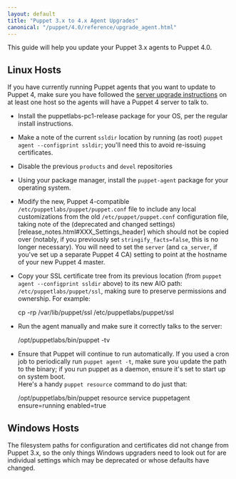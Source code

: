 ```yaml
---
layout: default
title: "Puppet 3.x to 4.x Agent Upgrades"
canonical: "/puppet/4.0/reference/upgrade_agent.html"
---
```


This guide will help you update your Puppet 3.x agents to Puppet 4.0.

## Linux Hosts

If you have currently running Puppet agents that you want to update to Puppet 4, make sure you have followed the [server 
upgrade instructions](server_upgrade.markdown) on at least one host so the agents will have a Puppet 4 server to talk to.

* Install the puppetlabs-pc1-release package for your OS, per the regular install instructions.
* Make a note of the current `ssldir` location by running (as root) `puppet agent --configprint ssldir`; you'll need   this to avoid re-issuing certificates.
* Disable the previous `products` and `devel` repositories
* Using your package manager, install the `puppet-agent` package for your operating system.
* Modify the new, Puppet 4-compatible `/etc/puppetlabs/puppet/puppet.conf` file to include any local customizations from 
  the old `/etc/puppet/puppet.conf` configuration file, taking note of the (deprecated and changed 
  settings)[release_notes.html#XXX_Settings_header] which should not be copied over (notably, if you previously set 
  `stringify_facts=false`, this is no longer necessary).  You will need to set the `server` (and `ca_server`, if you've 
  set up a separate Puppet 4 CA) setting to point at the hostname of your new Puppet 4 master.
* Copy your SSL certificate tree from its previous location (from `puppet agent --configprint ssldir` above) to its new 
  AIO path: `/etc/puppetlabs/puppet/ssl`, making sure to preserve permissions and ownership. For example:

    cp -rp /var/lib/puppet/ssl /etc/puppetlabs/puppet/ssl

* Run the agent manually and make sure it correctly talks to the server:

    /opt/puppetlabs/bin/puppet -tv

* Ensure that Puppet will continue to run automatically. If you used a cron job to periodically run `puppet agent -t`, 
make sure you update the path to the binary; if you run puppet as a daemon, ensure it's set to start up on system boot.  
Here's a handy `puppet resource` command to do just that:

   /opt/puppetlabs/bin/puppet resource service puppetagent ensure=running enabled=true

## Windows Hosts

The filesystem paths for configuration and certificates did not change from Puppet 3.x, so the only things Windows upgraders need to look out for are individual settings which may be deprecated or whose defaults have changed. 
